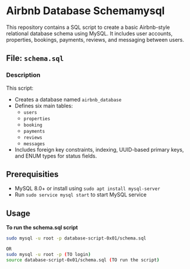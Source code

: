 # Airbnb Database Schemamysql

This repository contains a SQL script to create a basic Airbnb-style relational database schema using MySQL. It includes user accounts, properties, bookings, payments, reviews, and messaging between users.

## File: `schema.sql`

### Description

This script:

- Creates a database named `airbnb_database`
- Defines six main tables:
  - `users`
  - `properties`
  - `booking`
  - `payments`
  - `reviews`
  - `messages`
- Includes foreign key constraints, indexing, UUID-based primary keys, and ENUM types for status fields.

## Prerequisities

- MySQL 8.0+ or install using `sudo apt install mysql-server`
- Run `sudo service mysql start` to start MySQL service

## Usage
**To run the schema.sql script**
```bash
sudo mysql -u root -p database-script-0x01/schema.sql

OR
sudo mysql -u root -p (TO login)
source database-script-0x01/schema.sql (TO run the script)
```